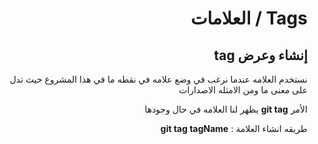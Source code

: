 <div dir=rtl>

# Tags / العلامات
## إنشاء وعرض tag
نستخدم العلامه عندما نرغب في وضع علامه في نقطه ما في هذا المشروع حيث تدل على معنى ما   ومن الامثله الاصدارات 

الأمر **git tag** يظهر لنا العلامه في حال وجودها 

طريقه انشاء العلامة : 
**git tag tagName**
</div>